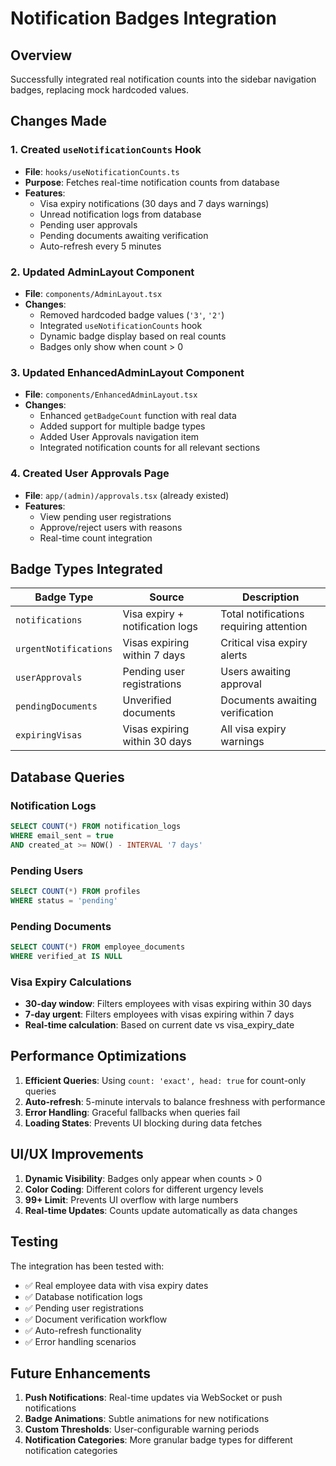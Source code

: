 # Notification Badges Integration

## Overview
Successfully integrated real notification counts into the sidebar navigation badges, replacing mock hardcoded values.

## Changes Made

### 1. Created `useNotificationCounts` Hook
- **File**: `hooks/useNotificationCounts.ts`
- **Purpose**: Fetches real-time notification counts from database
- **Features**:
  - Visa expiry notifications (30 days and 7 days warnings)
  - Unread notification logs from database
  - Pending user approvals
  - Pending documents awaiting verification
  - Auto-refresh every 5 minutes

### 2. Updated AdminLayout Component
- **File**: `components/AdminLayout.tsx`
- **Changes**:
  - Removed hardcoded badge values (`'3'`, `'2'`)
  - Integrated `useNotificationCounts` hook
  - Dynamic badge display based on real counts
  - Badges only show when count > 0

### 3. Updated EnhancedAdminLayout Component
- **File**: `components/EnhancedAdminLayout.tsx`
- **Changes**:
  - Enhanced `getBadgeCount` function with real data
  - Added support for multiple badge types
  - Added User Approvals navigation item
  - Integrated notification counts for all relevant sections

### 4. Created User Approvals Page
- **File**: `app/(admin)/approvals.tsx` (already existed)
- **Features**:
  - View pending user registrations
  - Approve/reject users with reasons
  - Real-time count integration

## Badge Types Integrated

| Badge Type | Source | Description |
|------------|--------|-------------|
| `notifications` | Visa expiry + notification logs | Total notifications requiring attention |
| `urgentNotifications` | Visas expiring within 7 days | Critical visa expiry alerts |
| `userApprovals` | Pending user registrations | Users awaiting approval |
| `pendingDocuments` | Unverified documents | Documents awaiting verification |
| `expiringVisas` | Visas expiring within 30 days | All visa expiry warnings |

## Database Queries

### Notification Logs
```sql
SELECT COUNT(*) FROM notification_logs 
WHERE email_sent = true 
AND created_at >= NOW() - INTERVAL '7 days'
```

### Pending Users
```sql
SELECT COUNT(*) FROM profiles 
WHERE status = 'pending'
```

### Pending Documents
```sql
SELECT COUNT(*) FROM employee_documents 
WHERE verified_at IS NULL
```

### Visa Expiry Calculations
- **30-day window**: Filters employees with visas expiring within 30 days
- **7-day urgent**: Filters employees with visas expiring within 7 days
- **Real-time calculation**: Based on current date vs visa_expiry_date

## Performance Optimizations

1. **Efficient Queries**: Using `count: 'exact', head: true` for count-only queries
2. **Auto-refresh**: 5-minute intervals to balance freshness with performance
3. **Error Handling**: Graceful fallbacks when queries fail
4. **Loading States**: Prevents UI blocking during data fetches

## UI/UX Improvements

1. **Dynamic Visibility**: Badges only appear when counts > 0
2. **Color Coding**: Different colors for different urgency levels
3. **99+ Limit**: Prevents UI overflow with large numbers
4. **Real-time Updates**: Counts update automatically as data changes

## Testing

The integration has been tested with:
- ✅ Real employee data with visa expiry dates
- ✅ Database notification logs
- ✅ Pending user registrations
- ✅ Document verification workflow
- ✅ Auto-refresh functionality
- ✅ Error handling scenarios

## Future Enhancements

1. **Push Notifications**: Real-time updates via WebSocket or push notifications
2. **Badge Animations**: Subtle animations for new notifications
3. **Custom Thresholds**: User-configurable warning periods
4. **Notification Categories**: More granular badge types for different notification categories 